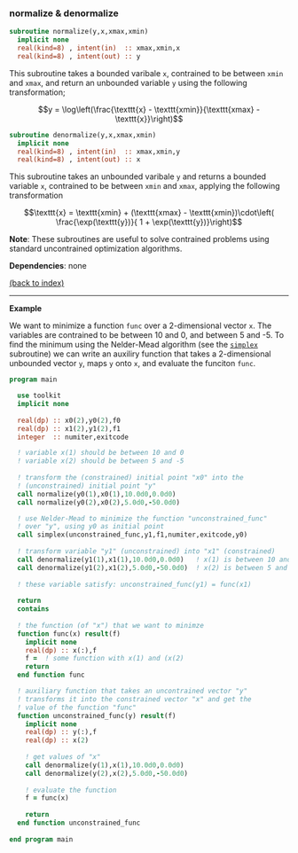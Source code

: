 ### normalize & denormalize

```fortran
subroutine normalize(y,x,xmax,xmin)
  implicit none
  real(kind=8) , intent(in)  :: xmax,xmin,x
  real(kind=8) , intent(out) :: y
```

This subroutine takes a bounded varibale  ```x```, contrained to be between ```xmin``` and ```xmax```, and return an unbounded variable ```y``` using the following transformation;

$$y = \log\left(\frac{\texttt{x} - \texttt{xmin}}{\texttt{xmax} - \texttt{x}}\right)$$

```fortran
subroutine denormalize(y,x,xmax,xmin)
  implicit none
  real(kind=8) , intent(in)  :: xmax,xmin,y
  real(kind=8) , intent(out) :: x
```

This subroutine takes an unbounded varibale ```y``` and returns a bounded variable ```x```, contrained to be between ```xmin``` and ```xmax```, applying the following transformation

$$\texttt{x} = \texttt{xmin} + (\texttt{xmax} - \texttt{xmin})\cdot\left( \frac{\exp(\texttt{y})}{ 1 + \exp(\texttt{y})}\right)$$

**Note**: These subroutines are useful to solve contrained problems using standard uncontrained optimization algorithms.

**Dependencies**: none

[(back to index)](../index.md)

---

**Example**

We want to minimize a function ```func``` over a 2-dimensional vector ```x```. The variables are contrained to be between 10 and 0, and between 5 and -5. To find the minimum using the Nelder-Mead algorithm (see the [```simplex```](simplex.md) subroutine) we can write an auxiliry function that takes a 2-dimensional unbounded vector ```y```, maps ```y``` onto ```x```, and evaluate the funciton ```func```.

```fortran
program main

  use toolkit
  implicit none
  
  real(dp) :: x0(2),y0(2),f0
  real(dp) :: x1(2),y1(2),f1
  integer  :: numiter,exitcode

  ! variable x(1) should be between 10 and 0
  ! variable x(2) should be between 5 and -5
  
  ! transform the (constrained) initial point "x0" into the 
  ! (unconstrained) initial point "y"
  call normalize(y0(1),x0(1),10.0d0,0.0d0)
  call normalize(y0(2),x0(2),5.0d0,-50.0d0)

  ! use Nelder-Mead to minimize the function "unconstrained_func" 
  ! over "y", using y0 as initial point
  call simplex(unconstrained_func,y1,f1,numiter,exitcode,y0)
    
  ! transform variable "y1" (unconstrained) into "x1" (constrained)
  call denormalize(y1(1),x1(1),10.0d0,0.0d0)   ! x(1) is between 10 and 0
  call denormalize(y1(2),x1(2),5.0d0,-50.0d0)  ! x(2) is between 5 and -5
  
  ! these variable satisfy: unconstrained_func(y1) = func(x1)
  
  return
  contains
  
  ! the function (of "x") that we want to minimze
  function func(x) result(f)
    implicit none
    real(dp) :: x(:),f
    f =  ! some function with x(1) and (x(2)
    return
  end function func

  ! auxiliary function that takes an uncontrained vector "y"
  ! transforms it into the constrained vector "x" and get the 
  ! value of the function "func"
  function unconstrained_func(y) result(f)
    implicit none
    real(dp) :: y(:),f
    real(dp) :: x(2)
    
    ! get values of "x"
    call denormalize(y(1),x(1),10.0d0,0.0d0)
    call denormalize(y(2),x(2),5.0d0,-50.0d0)
    
    ! evaluate the function
    f = func(x)
    
    return
  end function unconstrained_func
  
end program main
```
